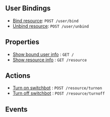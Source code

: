 ## User Bindings

* [Bind resource](): `POST /user/bind`
* [Unbind resource](): `POST /user/unbind`

## Properties

* [Show bound user info]() : `GET /`
* [Show resource info]() : `GET /resource`

## Actions

* [Turn on switchbot]() : `POST /resource/turnon`
* [Turn off switchbot]() : `POST /resource/turnoff`

## Events
